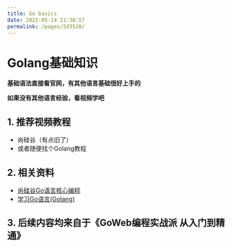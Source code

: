 ```yaml
---
title: Go basics
date: 2022-05-14 21:38:57
permalink: /pages/5d3520/
---
```

# Golang基础知识

**基础语法直接看官网，有其他语言基础很好上手的**

**如果没有其他语言经验，看视频学吧**

## 1. 推荐视频教程

- 尚硅谷（有点旧了）
- 或者随便找个Golang教程



## 2. 相关资料

- <a href="https://store.southyang.cn/note/Golang/%E5%B0%9A%E7%A1%85%E8%B0%B7Go%E8%AF%AD%E8%A8%80%E6%A0%B8%E5%BF%83%E7%BC%96%E7%A8%8B.pdf" target="_blank">尚硅谷Go语言核心编程</a>
- <a href="https://store.southyang.cn/note/Golang/%E5%AD%A6%E4%B9%A0Go%E8%AF%AD%E8%A8%80(Golang).pdf" target="_blank">学习Go语言(Golang)</a>



## 3. 后续内容均来自于《GoWeb编程实战派 从入门到精通》

